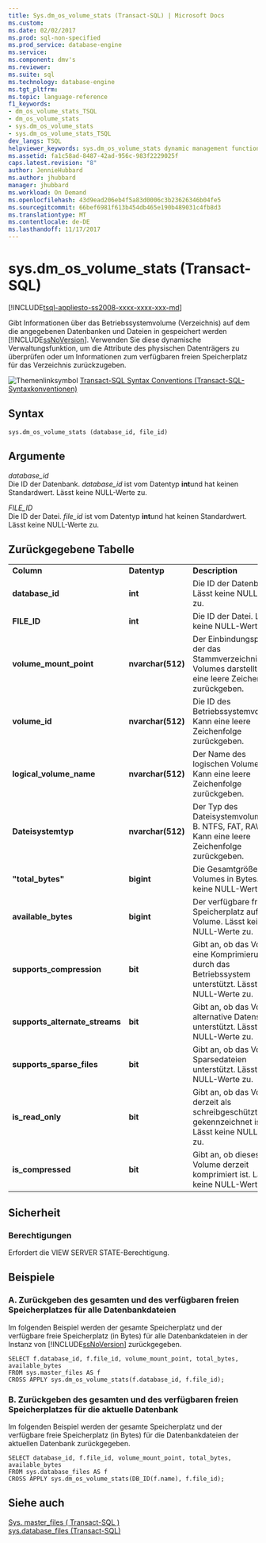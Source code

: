 ```yaml
---
title: Sys.dm_os_volume_stats (Transact-SQL) | Microsoft Docs
ms.custom: 
ms.date: 02/02/2017
ms.prod: sql-non-specified
ms.prod_service: database-engine
ms.service: 
ms.component: dmv's
ms.reviewer: 
ms.suite: sql
ms.technology: database-engine
ms.tgt_pltfrm: 
ms.topic: language-reference
f1_keywords:
- dm_os_volume_stats_TSQL
- dm_os_volume_stats
- sys.dm_os_volume_stats
- sys.dm_os_volume_stats_TSQL
dev_langs: TSQL
helpviewer_keywords: sys.dm_os_volume_stats dynamic management function
ms.assetid: fa1c58ad-8487-42ad-956c-983f2229025f
caps.latest.revision: "8"
author: JennieHubbard
ms.author: jhubbard
manager: jhubbard
ms.workload: On Demand
ms.openlocfilehash: 43d9ead206eb4f5a83d0006c3b23626346b04fe5
ms.sourcegitcommit: 66bef6981f613b454db465e190b489031c4fb8d3
ms.translationtype: MT
ms.contentlocale: de-DE
ms.lasthandoff: 11/17/2017
---
```

# <a name="sysdmosvolumestats-transact-sql"></a>sys.dm_os_volume_stats (Transact-SQL)
[!INCLUDE[tsql-appliesto-ss2008-xxxx-xxxx-xxx-md](../../includes/tsql-appliesto-ss2008-xxxx-xxxx-xxx-md.md)]

  Gibt Informationen über das Betriebssystemvolume (Verzeichnis) auf dem die angegebenen Datenbanken und Dateien in gespeichert werden [!INCLUDE[ssNoVersion](../../includes/ssnoversion-md.md)]. Verwenden Sie diese dynamische Verwaltungsfunktion, um die Attribute des physischen Datenträgers zu überprüfen oder um Informationen zum verfügbaren freien Speicherplatz für das Verzeichnis zurückzugeben.  
  
 ![Themenlinksymbol](../../database-engine/configure-windows/media/topic-link.gif "Topic link icon") [Transact-SQL Syntax Conventions (Transact-SQL-Syntaxkonventionen)](../../t-sql/language-elements/transact-sql-syntax-conventions-transact-sql.md)  
  
## <a name="syntax"></a>Syntax  
  
```  
sys.dm_os_volume_stats (database_id, file_id)  
```  
  
##  <a name="Arguments"></a> Argumente  
 *database_id*  
 Die ID der Datenbank. *database_id* ist vom Datentyp **int**und hat keinen Standardwert. Lässt keine NULL-Werte zu.  
  
 *FILE_ID*  
 Die ID der Datei. *file_id* ist vom Datentyp **int**und hat keinen Standardwert. Lässt keine NULL-Werte zu.  
  
## <a name="table-returned"></a>Zurückgegebene Tabelle  
  
||||  
|-|-|-|  
|**Column**|**Datentyp**|**Description**|  
|**database_id**|**int**|Die ID der Datenbank. Lässt keine NULL-Werte zu.|  
|**FILE_ID**|**int**|Die ID der Datei. Lässt keine NULL-Werte zu.|  
|**volume_mount_point**|**nvarchar(512)**|Der Einbindungspunkt, der das Stammverzeichnis des Volumes darstellt. Kann eine leere Zeichenfolge zurückgeben.|  
|**volume_id**|**nvarchar(512)**|Die ID des Betriebssystemvolumes. Kann eine leere Zeichenfolge zurückgeben.|  
|**logical_volume_name**|**nvarchar(512)**|Der Name des logischen Volumes. Kann eine leere Zeichenfolge zurückgeben.|  
|**Dateisystemtyp**|**nvarchar(512)**|Der Typ des Dateisystemvolumes (z. B. NTFS, FAT, RAW). Kann eine leere Zeichenfolge zurückgeben.|  
|**"total_bytes"**|**bigint**|Die Gesamtgröße des Volumes in Bytes. Lässt keine NULL-Werte zu.|  
|**available_bytes**|**bigint**|Der verfügbare freie Speicherplatz auf dem Volume. Lässt keine NULL-Werte zu.|  
|**supports_compression**|**bit**|Gibt an, ob das Volume eine Komprimierung durch das Betriebssystem unterstützt. Lässt keine NULL-Werte zu.|  
|**supports_alternate_streams**|**bit**|Gibt an, ob das Volume alternative Datenströme unterstützt. Lässt keine NULL-Werte zu.|  
|**supports_sparse_files**|**bit**|Gibt an, ob das Volume Sparsedateien unterstützt.  Lässt keine NULL-Werte zu.|  
|**is_read_only**|**bit**|Gibt an, ob das Volume derzeit als schreibgeschützt gekennzeichnet ist. Lässt keine NULL-Werte zu.|  
|**is_compressed**|**bit**|Gibt an, ob dieses Volume derzeit komprimiert ist. Lässt keine NULL-Werte zu.|  
  
## <a name="security"></a>Sicherheit  
  
### <a name="permissions"></a>Berechtigungen  
 Erfordert die VIEW SERVER STATE-Berechtigung.  
  
## <a name="examples"></a>Beispiele  
  
### <a name="a-return-total-space-and-available-space-for-all-database-files"></a>A. Zurückgeben des gesamten und des verfügbaren freien Speicherplatzes für alle Datenbankdateien  
 Im folgenden Beispiel werden der gesamte Speicherplatz und der verfügbare freie Speicherplatz (in Bytes) für alle Datenbankdateien in der Instanz von [!INCLUDE[ssNoVersion](../../includes/ssnoversion-md.md)] zurückgegeben.  
  
```  
SELECT f.database_id, f.file_id, volume_mount_point, total_bytes, available_bytes  
FROM sys.master_files AS f  
CROSS APPLY sys.dm_os_volume_stats(f.database_id, f.file_id);  
```  
  
### <a name="b-return-total-space-and-available-space-for-the-current-database"></a>B. Zurückgeben des gesamten und des verfügbaren freien Speicherplatzes für die aktuelle Datenbank  
 Im folgenden Beispiel werden der gesamte Speicherplatz und der verfügbare freie Speicherplatz (in Bytes) für die Datenbankdateien der aktuellen Datenbank zurückgegeben.  
  
```  
SELECT database_id, f.file_id, volume_mount_point, total_bytes, available_bytes  
FROM sys.database_files AS f  
CROSS APPLY sys.dm_os_volume_stats(DB_ID(f.name), f.file_id);  
```  
  
## <a name="see-also"></a>Siehe auch  
 [Sys. master_files &#40; Transact-SQL &#41;](../../relational-databases/system-catalog-views/sys-master-files-transact-sql.md)   
 [sys.database_files &#40;Transact-SQL&#41;](../../relational-databases/system-catalog-views/sys-database-files-transact-sql.md)  
  
  
